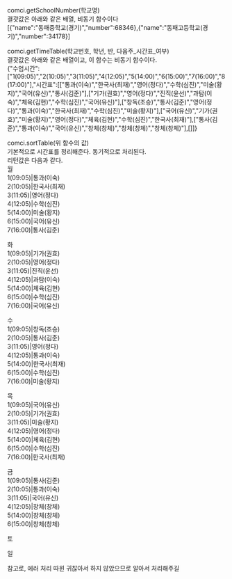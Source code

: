 comci.getSchoolNumber(학교명)    
결괏값은 아래와 같은 배열, 비동기 함수이다   
[{"name":"동패중학교(경기)","number":68346},{"name":"동패고등학교(경기)","number":34178}]    
   
comci.getTimeTable(학교번호, 학년, 반, 다음주_시간표_여부)   
결괏값은 아래와 같은 배열이고, 이 함수는 비동기 함수이다.    
{"수업시간":["1(09:05)","2(10:05)","3(11:05)","4(12:05)","5(14:00)","6(15:00)","7(16:00)","8(17:00)"],"시간표":[["통과(이숙)","한국사(최재)","영어(정다)","수학(심진)","미술(황지)","국어(유신)","통사(김준)"],["기가(권효)","영어(정다)","진직(윤선)","과탐(이숙)","체육(김현)","수학(심진)","국어(유신)"],["창독(조승)","통사(김준)","영어(정다)","통과(이숙)","한국사(최재)","수학(심진)","미술(황지)"],["국어(유신)","기가(권효)","미술(황지)","영어(정다)","체육(김현)","수학(심진)","한국사(최재)"],["통사(김준)","통과(이숙)","국어(유신)","창체(창체)","창체(창체)","창체(창체)"],[]]}

comci.sortTable(위 함수의 값)   
기본적으로 시간표를 정리해준다. 동기적으로 처리된다.   
리턴값은 다음과 같다.   
월   
1(09:05)|통과(이숙)   
2(10:05)|한국사(최재)   
3(11:05)|영어(정다)   
4(12:05)|수학(심진)   
5(14:00)|미술(황지)   
6(15:00)|국어(유신)   
7(16:00)|통사(김준)   
   
   
화   
1(09:05)|기가(권효)   
2(10:05)|영어(정다)   
3(11:05)|진직(윤선)   
4(12:05)|과탐(이숙)   
5(14:00)|체육(김현)   
6(15:00)|수학(심진)   
7(16:00)|국어(유신)   
   
   
수   
1(09:05)|창독(조승)   
2(10:05)|통사(김준)   
3(11:05)|영어(정다)   
4(12:05)|통과(이숙)   
5(14:00)|한국사(최재)   
6(15:00)|수학(심진)   
7(16:00)|미술(황지)   
   
   
목   
1(09:05)|국어(유신)   
2(10:05)|기가(권효)   
3(11:05)|미술(황지)   
4(12:05)|영어(정다)   
5(14:00)|체육(김현)   
6(15:00)|수학(심진)   
7(16:00)|한국사(최재)   
   
   
금   
1(09:05)|통사(김준)   
2(10:05)|통과(이숙)   
3(11:05)|국어(유신)   
4(12:05)|창체(창체)   
5(14:00)|창체(창체)   
6(15:00)|창체(창체)   
   
   
토   
   
   
   
일   
   
참고로, 에러 처리 따윈 귀찮아서 하지 않았으므로 알아서 처리해주길
